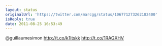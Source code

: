 ```yaml
---
layout: status
originalUrl: 'https://twitter.com/marcgg/status/106771273262182400'
isReply: true
date: 2011-08-25 16:53:49
---
```


@guillaumesimon http://t.co/k1Itskk http://t.co/1RAGXHV

